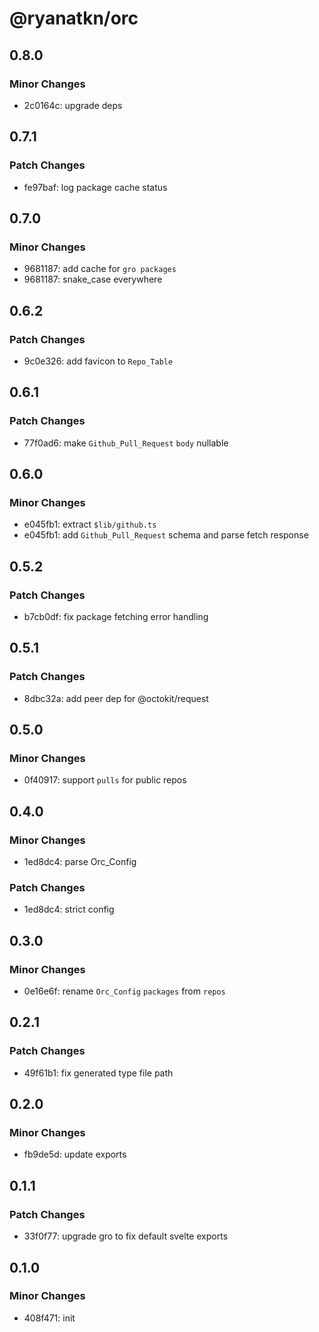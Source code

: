 # @ryanatkn/orc

## 0.8.0

### Minor Changes

- 2c0164c: upgrade deps

## 0.7.1

### Patch Changes

- fe97baf: log package cache status

## 0.7.0

### Minor Changes

- 9681187: add cache for `gro packages`
- 9681187: snake_case everywhere

## 0.6.2

### Patch Changes

- 9c0e326: add favicon to `Repo_Table`

## 0.6.1

### Patch Changes

- 77f0ad6: make `Github_Pull_Request` `body` nullable

## 0.6.0

### Minor Changes

- e045fb1: extract `$lib/github.ts`
- e045fb1: add `Github_Pull_Request` schema and parse fetch response

## 0.5.2

### Patch Changes

- b7cb0df: fix package fetching error handling

## 0.5.1

### Patch Changes

- 8dbc32a: add peer dep for @octokit/request

## 0.5.0

### Minor Changes

- 0f40917: support `pulls` for public repos

## 0.4.0

### Minor Changes

- 1ed8dc4: parse Orc_Config

### Patch Changes

- 1ed8dc4: strict config

## 0.3.0

### Minor Changes

- 0e16e6f: rename `Orc_Config` `packages` from `repos`

## 0.2.1

### Patch Changes

- 49f61b1: fix generated type file path

## 0.2.0

### Minor Changes

- fb9de5d: update exports

## 0.1.1

### Patch Changes

- 33f0f77: upgrade gro to fix default svelte exports

## 0.1.0

### Minor Changes

- 408f471: init
